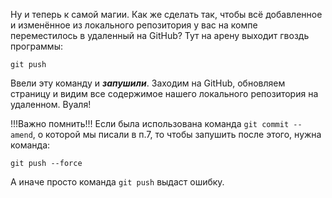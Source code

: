 Ну и теперь к самой магии. Как же сделать так, чтобы всё добавленное и изменённое из локального репозитория у вас на компе переместилось в удаленный на GitHub? Тут на арену выходит гвоздь программы:

```bash=
git push
```

Ввели эту команду и ***запушили***. Заходим на GitHub, обновляем страницу и видим все содержимое нашего локального репозитория на удаленном. Вуаля!

!!!Важно помнить!!! Если была использована команда ```git commit --amend```, о которой мы писали в п.7, то чтобы запушить после этого, нужна команда:

```bash=
git push --force
```
А иначе просто команда ```git push``` выдаст ошибку.